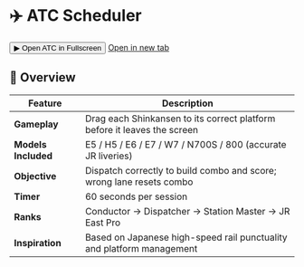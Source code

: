# ✈️ ATC Scheduler
<!-- Immersive modal launcher -->
<div style="margin: 8px 0 16px 0;">
  <button id="atc-open" class="md-button md-button--primary">▶ Open ATC in Fullscreen</button>
  <a href="../atc-embed.html" class="md-button" target="_blank" rel="noopener">Open in new tab</a>
</div>

<!-- Fullscreen modal -->
<style>
  .atc-modal { position: fixed; inset: 0; z-index: 9999; display: none; }
  .atc-backdrop { position: absolute; inset: 0; background: rgba(0,0,0,.65); backdrop-filter: blur(2px); }
  .atc-sheet { position: absolute; inset: var(--md-header-height,64px) 0 0 0; background:#0b0f14; }
  .atc-frame { width: 100%; height: 100%; border: 0; display: block; }
  .atc-bar { position: absolute; top: calc(var(--md-header-height,64px) + 8px); right: 12px; z-index: 2; }
  .atc-btn { appearance: none; border: 0; border-radius: 10px; padding: .5rem .75rem; margin-left: .5rem;
             background:#111827; color:#e6eef9; box-shadow:0 6px 18px rgba(0,0,0,.25); cursor:pointer; }
  .atc-btn:hover { opacity:.9 }
  @media (max-width: 599px) { .atc-sheet { inset: var(--md-header-height,56px) 0 0 0; } }
</style>

<div id="atc-modal" class="atc-modal" aria-hidden="true">
  <div class="atc-backdrop" id="atc-close-backdrop"></div>
  <div class="atc-sheet">
    <div class="atc-bar">
      <button id="atc-full" class="atc-btn">⤢ Browser Fullscreen</button>
      <button id="atc-close" class="atc-btn">✕ Close</button>
    </div>
    <iframe id="atc-iframe" class="atc-frame" src="../atc-embed.html" title="ATC Scheduler" allow="fullscreen"></iframe>
  </div>
</div>

<script>
(function(){
  const modal = document.getElementById('atc-modal');
  const openBtn = document.getElementById('atc-open');
  const closeBtn = document.getElementById('atc-close');
  const backdrop = document.getElementById('atc-close-backdrop');
  const frame = document.getElementById('atc-iframe');
  const fullBtn = document.getElementById('atc-full');

  function open()  { modal.style.display = 'block'; modal.setAttribute('aria-hidden','false'); }
  function close() { modal.style.display = 'none';  modal.setAttribute('aria-hidden','true');  }

  openBtn?.addEventListener('click', open);
  closeBtn?.addEventListener('click', close);
  backdrop?.addEventListener('click', close);
  document.addEventListener('keydown', (e)=>{ if(e.key==='Escape') close(); });

  // Browser fullscreen API (esc to exit)
  fullBtn?.addEventListener('click', async () => {
    try {
      if (document.fullscreenElement) await document.exitFullscreen();
      else await frame.requestFullscreen();
    } catch(e){ console.warn('Fullscreen not available', e); }
  });

  // Optional: auto-open once per visitor (first page view)
  try {
    const k='atc_auto_opened';
    if (!sessionStorage.getItem(k)) { sessionStorage.setItem(k,'1'); open(); }
  } catch (_) {}
})();
</script>


## 📘 Overview
| Feature | Description |
|----------|--------------|
| **Gameplay** | Drag each Shinkansen to its correct platform before it leaves the screen |
| **Models Included** | E5 / H5 / E6 / E7 / W7 / N700S / 800 (accurate JR liveries) |
| **Objective** | Dispatch correctly to build combo and score; wrong lane resets combo |
| **Timer** | 60 seconds per session |
| **Ranks** | Conductor → Dispatcher → Station Master → JR East Pro |
| **Inspiration** | Based on Japanese high-speed rail punctuality and platform management |

